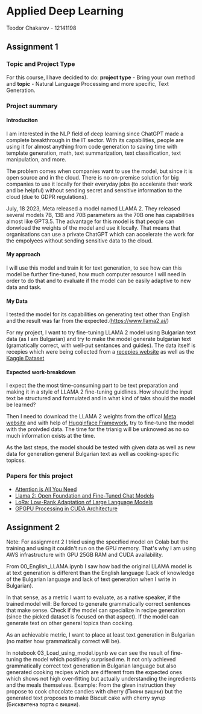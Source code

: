 # Applied Deep Learning
Teodor Chakarov - 12141198

## Assignment 1
### Topic and Project Type
For this course, I have decided to do: **project type** - Bring your own method and **topic** - Natural Language Processing and more specific, Text Generation.

### Project summary
#### Introduciton
I am interested in the NLP field of deep learning since ChatGPT made a complete breakthrough in the IT sector. With its capabilities, people are using it for almost anything from code generation to saving time with template generation, math, text summarization, text classification, text manipulation, and more.

The problem comes when companies want to use the model, but since it is open source and in the cloud. There is no on-premise solution for big companies to use it locally for their everyday jobs (to accelerate their work and be helpful) without sending secret and sensitive information to the cloud (due to GDPR regulations). 

July, 18 2023, Meta released a model named LLAMA 2. They released several models 7B, 13B and 70B parameters as the 70B one has capabilities almost like GPT3.5. The advantage for this model is that people can donwload the weights of the model and use it locally. That means that organisations can use a private ChatGPT which can accelerate the work for the empolyees without sending sensitive data to the cloud. 

#### My approach
I will use this model and train it for text generation, to see how can this model be further fine-tuned, how much computer resource I will need in order to do that and to evaluate if the model can be easily adaptive to new data and task.

#### My Data
I tested the model for its capabilities on generating text other than English and the result was far from the expected.(https://www.llama2.ai/)

For my project, I want to try fine-tuning LLAMA 2 model using Bulgarian text data (as I am Bulgarian) and try to make the model generate bulgarian text (gramatically correct, with well-put sentances and guides). The data itself is recepies which were being collected from a [recepies website](https://receptite.com/) as well as the [Kaggle Dataset](https://www.kaggle.com/datasets/auhide/bulgarian-recipes-dataset/)


#### Expected work-breakdown 
I expect the the most time-consuming part to be text preparation and making it in a style of LLAMA 2 fine-tuning guidlines. How should the input text be structured and formulated and in what kind of taks should the model be learned?

Then I need to download the LLAMA 2 weights from the offical [Meta website](https://ai.meta.com/llama/) and with help of [Hugginface Framework](https://huggingface.co/docs/transformers/main/model_doc/llama2), try to fine-tune the model with the proivded data. The time for the trianig will be unknowed as no so much information exists at the time.

As the last steps, the model should be tested with given data as well as new data for generation general Bulgarian text as well as cooking-specific topicss. 

### Papers for this project
 - [Attention is All You Need](https://arxiv.org/abs/1202.4347)
 - [Llama 2: Open Foundation and Fine-Tuned Chat Models](https://arxiv.org/abs/2307.09288)
 - [LoRa: Low-Rank Adaptation of Large Language Models](https://arxiv.org/abs/2106.09685)
 - [GPGPU Processing in CUDA Architecture](https://arxiv.org/abs/1202.4347)


## Assignment 2
Note: For assignment 2 I tried using the specified model on Colab but the training and using it couldn't run on the GPU memory. That's why I am using AWS infrastructure with GPU 25GB RAM and CUDA availability.

From 00_English_LLAMA.ipynb I saw how bad the original LLAMA model is at text generation is different than the English language (Lack of knowledge of the Bulgarian language and lack of text generation when I write in Bulgarian). 

In that sense, as a metric I want to evaluate, as a native speaker, if the trained model will:
Be forced to generate grammatically correct sentences that make sense.
Check if the model can specialize in recipe generation (since the picked dataset is focused on that aspect).
If the model can generate text on other general topics than cocking.

As an achievable metric, I want to place at least text generation in Bulgarian (no matter how grammatically correct will be).

In notebook 03_Load_using_model.ipynb we can see the result of fine-tuning the model which positively surprised me. It not only achieved grammatically correct text generation in Bulgarian language but also generated cooking recipes which are different from the expected ones which shows not high over-fitting but actually understanding the ingredients and the meals themselves.
Example:
From the given instruction they propose to cook chocolate candies with cherry (Пияни вишни) but the generated text proposes to make Biscuit cake with cherry syrup (Бисквитена торта с вишни).